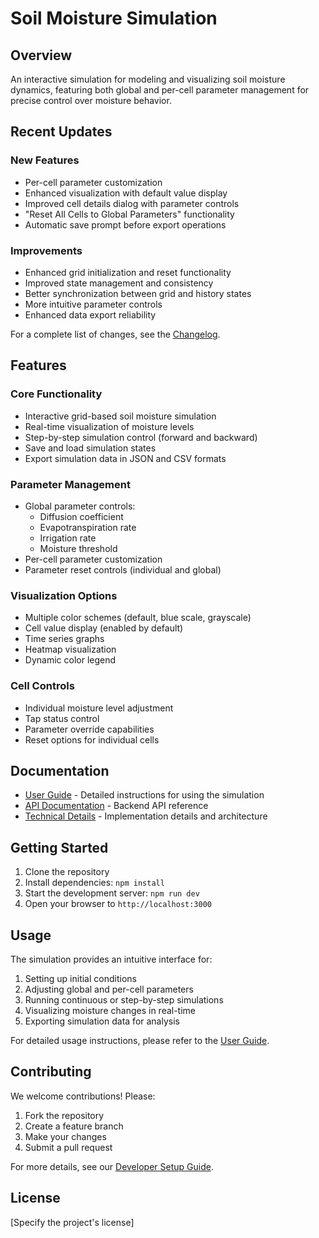 # Soil Moisture Simulation

## Overview

An interactive simulation for modeling and visualizing soil moisture dynamics, featuring both global and per-cell parameter management for precise control over moisture behavior.

## Recent Updates

### New Features
- Per-cell parameter customization
- Enhanced visualization with default value display
- Improved cell details dialog with parameter controls
- "Reset All Cells to Global Parameters" functionality
- Automatic save prompt before export operations

### Improvements
- Enhanced grid initialization and reset functionality
- Improved state management and consistency
- Better synchronization between grid and history states
- More intuitive parameter controls
- Enhanced data export reliability

For a complete list of changes, see the [Changelog](claudeDev_docs/CHANGELOG.md).

## Features

### Core Functionality
- Interactive grid-based soil moisture simulation
- Real-time visualization of moisture levels
- Step-by-step simulation control (forward and backward)
- Save and load simulation states
- Export simulation data in JSON and CSV formats

### Parameter Management
- Global parameter controls:
  - Diffusion coefficient
  - Evapotranspiration rate
  - Irrigation rate
  - Moisture threshold
- Per-cell parameter customization
- Parameter reset controls (individual and global)

### Visualization Options
- Multiple color schemes (default, blue scale, grayscale)
- Cell value display (enabled by default)
- Time series graphs
- Heatmap visualization
- Dynamic color legend

### Cell Controls
- Individual moisture level adjustment
- Tap status control
- Parameter override capabilities
- Reset options for individual cells

## Documentation

- [User Guide](claudeDev_docs/UserGuide.md) - Detailed instructions for using the simulation
- [API Documentation](claudeDev_docs/APIDocumentation.md) - Backend API reference
- [Technical Details](claudeDev_docs/sprintDocs/Sprint2_CoreFunctionalityRefactoring.md) - Implementation details and architecture

## Getting Started

1. Clone the repository
2. Install dependencies: `npm install`
3. Start the development server: `npm run dev`
4. Open your browser to `http://localhost:3000`

## Usage

The simulation provides an intuitive interface for:
1. Setting up initial conditions
2. Adjusting global and per-cell parameters
3. Running continuous or step-by-step simulations
4. Visualizing moisture changes in real-time
5. Exporting simulation data for analysis

For detailed usage instructions, please refer to the [User Guide](claudeDev_docs/UserGuide.md).

## Contributing

We welcome contributions! Please:

1. Fork the repository
2. Create a feature branch
3. Make your changes
4. Submit a pull request

For more details, see our [Developer Setup Guide](claudeDev_docs/userInstructions/DeveloperSetup.md).

## License

[Specify the project's license]

